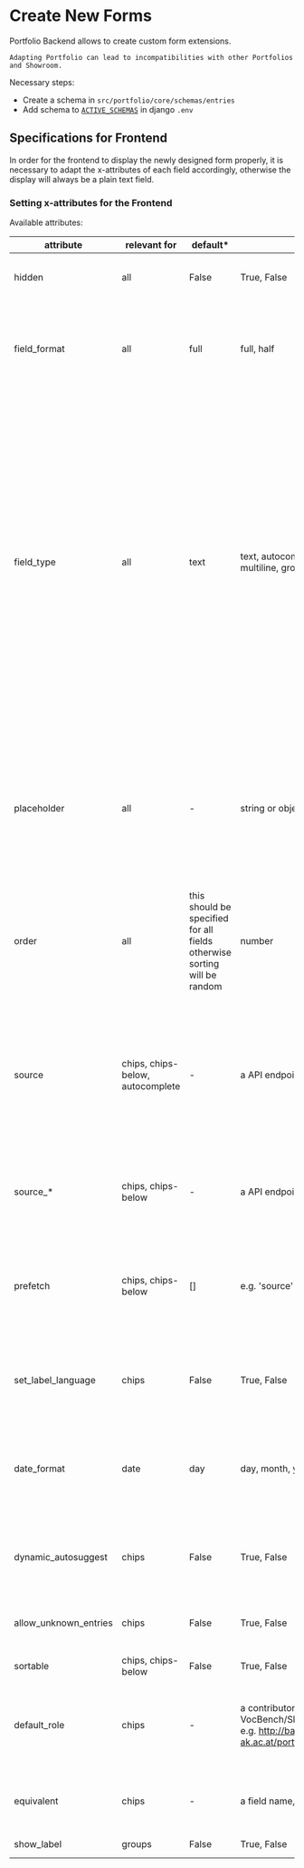 # Create New Forms

Portfolio Backend allows to create custom form extensions.

```{warning}
Adapting Portfolio can lead to incompatibilities with other Portfolios and Showroom.
```

Necessary steps:

* Create a schema in `src/portfolio/core/schemas/entries`
* Add schema to [`ACTIVE_SCHEMAS`](./configuration.md#active_schemas) in django `.env`

## Specifications for Frontend

In order for the frontend to display the newly designed form properly, it is necessary to adapt the x-attributes
of each field accordingly, otherwise the display will always be a plain text field.

### Setting x-attributes for the Frontend

Available attributes:

| attribute             | relevant for                     | default*                                                                 | allowed values                                                                                                                    | description                                                                                                                                                                                                                                                                                                                                                                                                                                                                                                                                                                                                                                                       |
|-----------------------|----------------------------------|--------------------------------------------------------------------------|-----------------------------------------------------------------------------------------------------------------------------------|-------------------------------------------------------------------------------------------------------------------------------------------------------------------------------------------------------------------------------------------------------------------------------------------------------------------------------------------------------------------------------------------------------------------------------------------------------------------------------------------------------------------------------------------------------------------------------------------------------------------------------------------------------------------|
| hidden                | all                              | False                                                                    | True, False                                                                                                                       | indicate if this data attribute should be considered for form creation (e.g. true for id)                                                                                                                                                                                                                                                                                                                                                                                                                                                                                                                                                                         |
| field_format          | all                              | full                                                                     | full, half                                                                                                                        |  specify if the field should fill full width or half in a form<br> (in case it is a 'half' field make sure it has a second 'half' field as well, otherwise the space will be empty)                                                                                                                                                                                                                                                                                                                                                                                                                                                                               |
| field_type            | all                              | text                                                                     | text, autocomplete, chips, chips-below, date, multiline, group                                                                    | which kind of field should be shown front-end:<br>**text**: simple text field<br> **autocomplete**: text field with autocomplete functionality (source needed!)<br> **chips**: input field with options (optional: dynamic autocomplete) that creates chips out of selected options<br>(if single or multi chips will be determined automatically from field type being an array or object)<br> **chips-below**: same as chips, however chips are not added inline but below the input field<br> **date**: a date field (different formats)<br> **multiline**: a multiline text field<br> **group**: indicates that the fields specified within should be grouped |
| placeholder           | all                              | -                                                                        | string or object                                                                                                                  | Add a placeholder displayed in the input field<br>  A string for all fields except date fields - there it should be an object with 'date' and (if necessary) 'time' attributes that contain the relevant string<br> default placeholder ('Enter xxx') can be added with utils function `placeholder_lazy(label)`                                                                                                                                                                                                                                                                                                                                                  |
| order                 | all                              | this should be specified for all fields otherwise sorting will be random | number                                                                                                                            | this will specify the order in which the fields are displayed in the form                                                                                                                                                                                                                                                                                                                                                                                                                                                                                                                                                                                         |
| source                | chips, chips-below, autocomplete | -                                                                        | a API endpoint                                                                                                                    | if the field has a autocomplete functionality (autocomplete field or dynamic chips inputs (`dynamic_autosuggest = true`) or options (`dynamic_autosuggest = false`) this route is **required** to fetch these options<br> (the base url for the API is specified in the front end configuration)                                                                                                                                                                                                                                                                                                                                                                  |
| source_*              | chips, chips-below               | -                                                                        | a API endpoint                                                                                                                    | as above, to specify additional sources (URLs) for prefetching<br> (e.g. used for text types --> source_type or roles --> source_roles)                                                                                                                                                                                                                                                                                                                                                                                                                                                                                                                           |
| prefetch              | chips, chips-below               | []                                                                       | e.g. 'source'                                                                                                                     | specify the attributes that contain an URL where options should be prefetched (=for chips inputs that are not dynamic!)<br> (for the example above e.g. 'source', 'source_types', 'source_roles')                                                                                                                                                                                                                                                                                                                                                                                                                                                                 |
| set_label_language    | chips                            | False                                                                    | True, False                                                                                                                       | specify if the field data have language specific content (e.g. { 'en': 'xxx', 'de': 'yyy' })<br> (e.g. true for languages or materials fields)                                                                                                                                                                                                                                                                                                                                                                                                                                                                                                                    |
| date_format           | date                             | day                                                                      | day, month, year, date_year                                                                                                       | the format of the date field, if day, month or year it will only be possible to enter those, if date_year switch buttons will be displayed to allow switching between day and year format                                                                                                                                                                                                                                                                                                                                                                                                                                                                         |
| dynamic_autosuggest   | chips                            | False                                                                    | True, False                                                                                                                       | define if chips should have a dynamic autocomplete --> this means matching results are live fetched from the API on user input                                                                                                                                                                                                                                                                                                                                                                                                                                                                                                                                    |
| allow_unknown_entries | chips                            | False                                                                    | True, False                                                                                                                       | define if only options available in the chips input drop down can be used or user can just enter any string                                                                                                                                                                                                                                                                                                                                                                                                                                                                                                                                                       |
| sortable              | chips, chips-below               | False                                                                    | True, False                                                                                                                       | should chips be sortable                                                                                                                                                                                                                                                                                                                                                                                                                                                                                                                                                                                                                                          |
| default_role          | chips                            | -                                                                        | a contributors uri (as defined in VocBench/Skosmos) <br> e.g. http://base.uni-ak.ac.at/portfolio/vocabulary/software_developer    | this is relevant for all contributors related fields, in order to save the relevant role, a uri needs to be specified here<br> can be done with `function get_uri(role)`                                                                                                                                                                                                                                                                                                                                                                                                                                                                                          |
| equivalent            | chips                            | -                                                                        | a field name, e.g. 'contributors'                                                                                                 | attribute to indicate that this field is connected to more general field (atm only used for contributors)                                                                                                                                                                                                                                                                                                                                                                                                                                                                                                                                                         |
| show_label            | groups                           | False                                                                    | True, False                                                                                                                       | indicates if field groups should have a label                                                                                                                                                                                                                                                                                                                                                                                                                                                                                                                                                                                                                     |
